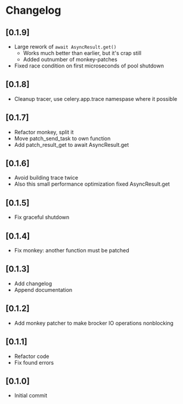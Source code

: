 # Changelog

## [0.1.9]
- Large rework of `await AsyncResult.get()`
    - Works much better than earlier, but it's crap still
    - Added outnumber of monkey-patches
- Fixed race condition on first microseconds of pool shutdown

## [0.1.8]
- Cleanup tracer, use celery.app.trace namespase where it possible

## [0.1.7]
- Refactor monkey, split it
- Move patch_send_task to own function
- Add patch_result_get to await AsyncResult.get

## [0.1.6]
- Avoid building trace twice
- Also this small performance optimization fixed AsyncResult.get

## [0.1.5]
- Fix graceful shutdown

## [0.1.4]
- Fix monkey: another function must be patched

## [0.1.3]
- Add changelog
- Append documentation

## [0.1.2]
- Add monkey patcher to make brocker IO operations nonblocking

## [0.1.1]
- Refactor code
- Fix found errors

## [0.1.0]
- Initial commit
